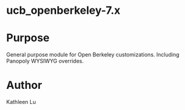 ucb_openberkeley-7.x
============

Purpose
=======

General purpose module for Open Berkeley customizations. Including Panopoly WYSIWYG overrides.

Author
======
Kathleen Lu